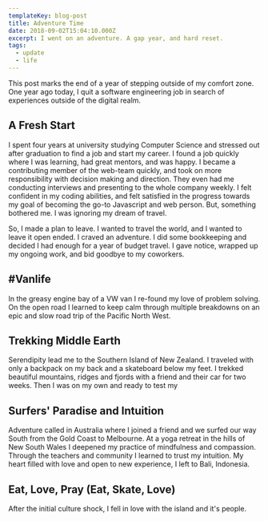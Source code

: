 ```yaml
---
templateKey: blog-post
title: Adventure Time
date: 2018-09-02T15:04:10.000Z
excerpt: I went on an adventure. A gap year, and hard reset.
tags:
  - update
  - life
---
```


This post marks the end of a year of stepping outside of my comfort zone. One year ago today, I quit a software engineering job in search of experiences outside of the digital realm.

## A Fresh Start  

I spent four years at university studying Computer Science and stressed out after graduation to find a job and start my career. I found a job quickly where I was learning, had great mentors, and was happy. I became a contributing member of the web-team quickly, and took on more responsibility with decision making and direction. They even had me conducting interviews and presenting to the whole company weekly. I felt confident in my coding abilities, and felt satisfied in the progress towards my goal of becoming the go-to Javascript and web person. But, something bothered me. I was ignoring my dream of travel.

So, I made a plan to leave. I wanted to travel the world, and I wanted to leave it open ended. I craved an adventure. I did some bookkeeping and decided I had enough for a year of budget travel. I gave notice, wrapped up my ongoing work, and bid goodbye to my coworkers.

## #Vanlife

In the greasy engine bay of a VW van I re-found my love of problem solving. On the open road I learned to keep calm through multiple breakdowns on an epic and slow road trip of the Pacific North West. 

## Trekking Middle Earth
Serendipity lead me to the Southern Island of New Zealand. I traveled with only a backpack on my back and a skateboard below my feet. I trekked beautiful mountains, ridges and fjords with a friend and their car for two weeks. Then I was on my own and ready to test my 

## Surfers' Paradise and Intuition
Adventure called in Australia where I joined a friend and we surfed our way South from the Gold Coast to Melbourne. At a yoga retreat in the hills of New South Wales I deepened my practice of mindfulness and compassion. Through the teachers and community I learned to trust my intuition. My heart filled with love and open to new experience, I left to Bali, Indonesia. 

## Eat, Love, Pray (Eat, Skate, Love)
After the initial culture shock, I fell in love with the island and it's people. 